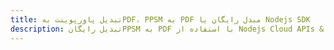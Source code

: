 ---title: تبدیل پاورپوینت بهPDF، PPSM به PDF مبدل رایگان یا Nodejs SDKdescription: تبدیل رایگانPPSM به PDF با استفاده از Nodejs Cloud APIs & SDK. همچنین اسناد Microsoft PowerPoint را در Cloud ایجاد، ویرایش و رندر کنید.---
